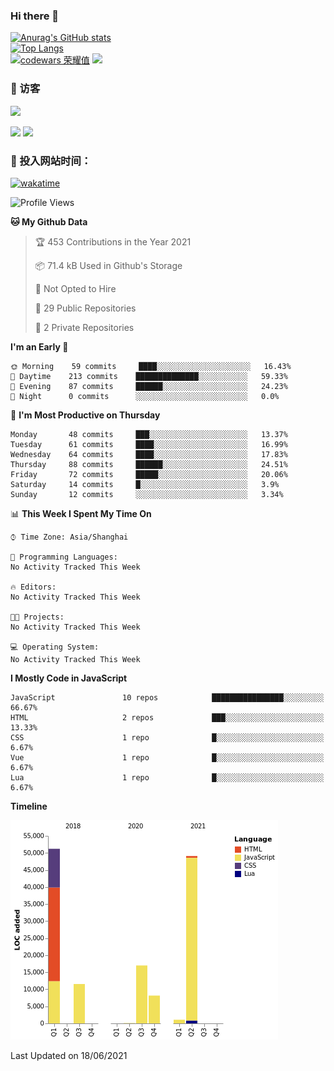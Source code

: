 ### Hi there 👋

[![Anurag's GitHub stats](https://github-readme-stats.vercel.app/api?username=FE-ng&show_icons=true&theme=solarized-light)](https://github.com/anuraghazra/github-readme-stats)  
[![Top Langs](https://github-readme-stats.vercel.app/api/top-langs/?username=FE-ng&layout=compact)](https://github.com/anuraghazra/github-readme-stats)  
[![codewars 荣耀值](https://www.codewars.com/users/FE-ng/badges/large)](https://www.codewars.com)
![](https://github-readme-streak-stats.herokuapp.com/?user=FE-ng)
###  🤔  访客
![](https://komarev.com/ghpvc/?username=FE-ng&label=Profile%20views&color=brightgreen&style=flat)

<!-- ![FE-ng](https://komarev.com/FE-ng/?username=FE-ng&label=Profile%20views&color=0e75b6&style=flat) -->
[<img src="https://github-profile-trophy.vercel.app/?username=FE-ng&theme=juicyfresh" />](https://github.com/FE-ng) 
[![](https://activity-graph.herokuapp.com/graph?username=FE-ng&theme=react-dark&area=true&hide_border=true)](https://github.com/FE-ng)
### :gem: 投入网站时间：
[![wakatime](https://wakatime.com/badge/github/FE-ng/droplets.svg)](https://wakatime.com/badge/github/FE-ng/droplets)



<!--START_SECTION:waka-->
![Profile Views](http://img.shields.io/badge/Profile%20Views-0-blue)

**🐱 My Github Data** 

> 🏆 453 Contributions in the Year 2021
 > 
> 📦 71.4 kB Used in Github's Storage 
 > 
> 🚫 Not Opted to Hire
 > 
> 📜 29 Public Repositories 
 > 
> 🔑 2 Private Repositories  
 > 
**I'm an Early 🐤** 

```text
🌞 Morning    59 commits     ████░░░░░░░░░░░░░░░░░░░░░   16.43% 
🌆 Daytime    213 commits    ██████████████░░░░░░░░░░░   59.33% 
🌃 Evening    87 commits     ██████░░░░░░░░░░░░░░░░░░░   24.23% 
🌙 Night      0 commits      ░░░░░░░░░░░░░░░░░░░░░░░░░   0.0%

```
📅 **I'm Most Productive on Thursday** 

```text
Monday       48 commits     ███░░░░░░░░░░░░░░░░░░░░░░   13.37% 
Tuesday      61 commits     ████░░░░░░░░░░░░░░░░░░░░░   16.99% 
Wednesday    64 commits     ████░░░░░░░░░░░░░░░░░░░░░   17.83% 
Thursday     88 commits     ██████░░░░░░░░░░░░░░░░░░░   24.51% 
Friday       72 commits     █████░░░░░░░░░░░░░░░░░░░░   20.06% 
Saturday     14 commits     █░░░░░░░░░░░░░░░░░░░░░░░░   3.9% 
Sunday       12 commits     ░░░░░░░░░░░░░░░░░░░░░░░░░   3.34%

```


📊 **This Week I Spent My Time On** 

```text
⌚︎ Time Zone: Asia/Shanghai

💬 Programming Languages: 
No Activity Tracked This Week

🔥 Editors: 
No Activity Tracked This Week

🐱‍💻 Projects: 
No Activity Tracked This Week

💻 Operating System: 
No Activity Tracked This Week

```

**I Mostly Code in JavaScript** 

```text
JavaScript               10 repos            ████████████████░░░░░░░░░   66.67% 
HTML                     2 repos             ███░░░░░░░░░░░░░░░░░░░░░░   13.33% 
CSS                      1 repo              █░░░░░░░░░░░░░░░░░░░░░░░░   6.67% 
Vue                      1 repo              █░░░░░░░░░░░░░░░░░░░░░░░░   6.67% 
Lua                      1 repo              █░░░░░░░░░░░░░░░░░░░░░░░░   6.67%

```


**Timeline**

![Chart not found](https://raw.githubusercontent.com/FE-ng/FE-ng/main/charts/bar_graph.png) 


 Last Updated on 18/06/2021
<!--END_SECTION:waka-->

<!--
**FE-ng/FE-ng** is a ✨ _special_ ✨ repository because its `README.md` (this file) appears on your GitHub profile.

Here are some ideas to get you started:

- 🔭 I’m currently working on ...
- 🌱 I’m currently learning ...
- 👯 I’m looking to collaborate on ...
- 🤔 I’m looking for help with ...
- 💬 Ask me about ...
- 📫 How to reach me: ...
- 😄 Pronouns: ...
- ⚡ Fun fact: ...
-->
